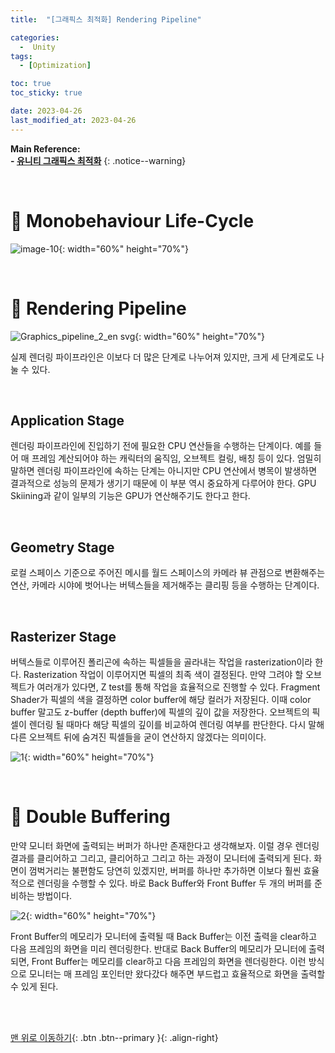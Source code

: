 ```yaml
---
title:  "[그래픽스 최적화] Rendering Pipeline" 

categories:
  -  Unity
tags:
  - [Optimization]

toc: true
toc_sticky: true

date: 2023-04-26
last_modified_at: 2023-04-26
---
```



**Main Reference: <br>- [유니티 그래픽스 최적화](https://product.kyobobook.co.kr/detail/S000001888125)**
{: .notice--warning}

<br>

# 🐳 Monobehaviour Life-Cycle 

![image-10](https://user-images.githubusercontent.com/96368476/234336037-96555c10-cb27-404a-a05f-c3c1c775a6ff.png){: width="60%" height="70%"}



<br>



# 🐳 Rendering Pipeline

![Graphics_pipeline_2_en svg](https://user-images.githubusercontent.com/96368476/234338915-4ade388a-1485-49d4-98fc-88836a403ccf.png){: width="60%" height="70%"}

실제 렌더링 파이프라인은 이보다 더 많은 단계로 나누어져 있지만, 크게 세 단계로도 나눌 수 있다. 

<br>

## Application Stage

렌더링 파이프라인에 진입하기 전에 필요한 CPU 연산들을 수행하는 단계이다. 예를 들어 매 프레임 계산되어야 하는 캐릭터의 움직임, 오브젝트 컬링, 배칭 등이 있다. 엄밀히 말하면 렌더링 파이프라인에 속하는 단계는 아니지만 CPU 연산에서 병목이 발생하면 결과적으로 성능의 문제가 생기기 때문에 이 부분 역시 중요하게 다루어야 한다. GPU Skiining과 같이 일부의 기능은 GPU가 연산해주기도 한다고 한다.

<br>

## Geometry Stage

로컬 스페이스 기준으로 주어진 메시를 월드 스페이스의 카메라 뷰 관점으로 변환해주는 연산, 카메라 시야에 벗어나는 버텍스들을 제거해주는 클리핑 등을 수행하는 단계이다.

<br>

## Rasterizer Stage

버텍스들로 이루어진 폴리곤에 속하는 픽셀들을 골라내는 작업을 rasterization이라 한다. Rasterization 작업이 이루어지면 픽셀의 최족 색이 결정된다. 만약 그려야 할 오브젝트가 여러개가 있다면, Z test를 통해 작업을 효율적으로 진행할 수 있다. Fragment Shader가 픽셀의 색을 결정하면 color buffer에 해당 컬러가 저장된다. 이때 color buffer 말고도 z-buffer (depth buffer)에 픽셀의 깊이 값을 저장한다. 오브젝트의 픽셀이 렌더링 될 때마다 해당 픽셀의 깊이를 비교하여 렌더링 여부를 판단한다. 다시 말해 다른 오브젝트 뒤에 숨겨진 픽셀들을 굳이 연산하지 않겠다는 의미이다.

![1](https://user-images.githubusercontent.com/96368476/234344115-43008b6c-2e1d-45b0-bfb0-9b14fa47a0ba.png){: width="60%" height="70%"}


<br>


# 🐳 Double Buffering

만약 모니터 화면에 출력되는 버퍼가 하나만 존재한다고 생각해보자. 이럴 경우 렌더링 결과를 클리어하고 그리고, 클리어하고 그리고 하는 과정이 모니터에 출력되게 된다. 화면이 껌벅거리는 불편함도 당연히 있겠지만, 버퍼를 하나만 추가하면 이보다 훨씬 효율적으로 렌더링을 수행할 수 있다. 바로 Back Buffer와 Front Buffer 두 개의 버퍼를 준비하는 방법이다.

![2](https://user-images.githubusercontent.com/96368476/234346856-8f797723-e7b4-488a-b5eb-256d2234a889.png){: width="60%" height="70%"}

Front Buffer의 메모리가 모니터에 출력될 때 Back Buffer는 이전 출력을 clear하고 다음 프레임의 화면을 미리 렌더링한다. 반대로 Back Buffer의 메모리가 모니터에 출력되면, Front Buffer는 메모리를 clear하고 다음 프레임의 화면을 렌더링한다. 이런 방식으로 모니터는 매 프레임 포인터만 왔다갔다 해주면 부드럽고 효율적으로 화면을 출력할 수 있게 된다.


<br>
<br>


[맨 위로 이동하기](#){: .btn .btn--primary }{: .align-right}